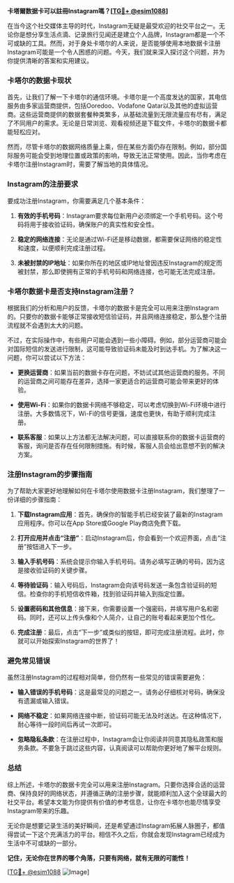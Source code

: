 **卡塔爾数据卡可以註冊Instagram嗎？[[TG💪+ @esim1088](https://t.me/s/esim1088)]**

在当今这个社交媒体主导的时代，Instagram无疑是最受欢迎的社交平台之一。无论你是想分享生活点滴、记录旅行见闻还是建立个人品牌，Instagram都是一个不可或缺的工具。然而，对于身处卡塔尔的人来说，是否能够使用本地数据卡注册Instagram可能是一个令人困惑的问题。今天，我们就来深入探讨这个问题，并为你提供清晰的答案和实用建议。

### 卡塔尔的数据卡现状

首先，让我们了解一下卡塔尔的通信环境。卡塔尔是一个高度发达的国家，其电信服务由多家运营商提供，包括Ooredoo、Vodafone Qatar以及其他的虚拟运营商。这些运营商提供的数据套餐种类繁多，从基础流量到无限流量应有尽有，满足了不同用户的需求。无论是日常浏览、观看视频还是下载文件，卡塔尔的数据卡都能轻松应对。

然而，尽管卡塔尔的数据网络质量上乘，但在某些方面仍存在限制。例如，部分国际服务可能会受到地理位置或政策的影响，导致无法正常使用。因此，当你考虑在卡塔尔注册Instagram时，需要了解当地的具体情况。

### Instagram的注册要求

要成功注册Instagram，你需要满足几个基本条件：

1. **有效的手机号码**：Instagram要求每位新用户必须绑定一个手机号码。这个号码将用于接收验证码，确保账户的真实性和安全性。
   
2. **稳定的网络连接**：无论是通过Wi-Fi还是移动数据，都需要保证网络的稳定性和速度，以便顺利完成注册过程。

3. **未被封禁的IP地址**：如果你所在的地区或IP地址曾因违反Instagram的规定而被封禁，那么即使拥有正常的手机号码和网络连接，也可能无法完成注册。

### 卡塔尔数据卡是否支持Instagram注册？

根据我们的分析和用户的反馈，卡塔尔的数据卡是完全可以用来注册Instagram的。只要你的数据卡能够正常接收短信验证码，并且网络连接稳定，那么整个注册流程就不会遇到太大的问题。

不过，在实际操作中，有些用户可能会遇到一些小障碍。例如，部分运营商可能会对国际短信的发送进行限制，这可能导致验证码未能及时到达手机。为了解决这一问题，你可以尝试以下方法：

- **更换运营商**：如果当前的数据卡存在问题，不妨试试其他运营商的服务。不同的运营商之间可能存在差异，选择一家更适合的运营商可能会带来更好的体验。
  
- **使用Wi-Fi**：如果你的数据卡网络不够稳定，可以考虑切换到Wi-Fi环境中进行注册。大多数情况下，Wi-Fi的信号更强，速度也更快，有助于顺利完成注册。

- **联系客服**：如果以上方法都无法解决问题，可以直接联系你的数据卡运营商的客服，询问是否存在任何限制措施。有时候，客服人员会给出意想不到的解决方案。

### 注册Instagram的步骤指南

为了帮助大家更好地理解如何在卡塔尔使用数据卡注册Instagram，我们整理了一份详细的步骤指南：

1. **下载Instagram应用**：首先，确保你的智能手机已经安装了最新的Instagram应用程序。你可以在App Store或Google Play商店免费下载。

2. **打开应用并点击“注册”**：启动Instagram后，你会看到一个欢迎界面，点击“注册”按钮进入下一步。

3. **输入手机号码**：系统会提示你输入手机号码。请务必填写正确的号码，因为这是接收验证码的关键步骤。

4. **等待验证码**：输入号码后，Instagram会向该号码发送一条包含验证码的短信。检查你的手机短信收件箱，找到验证码并输入到指定位置。

5. **设置密码和其他信息**：接下来，你需要设置一个强密码，并填写用户名和密码。同时，还可以上传头像和个人简介，让自己的账号看起来更加个性化。

6. **完成注册**：最后，点击“下一步”或类似的按钮，即可完成注册流程。此时，你就可以开始探索Instagram的世界了！

### 避免常见错误

虽然注册Instagram的过程相对简单，但仍然有一些常见的错误需要避免：

- **输入错误的手机号码**：这是最常见的问题之一。请务必仔细核对号码，确保没有遗漏或输入错误。

- **网络不稳定**：如果网络连接中断，验证码可能无法及时送达。在这种情况下，耐心等待一段时间后再试一次即可。

- **忽略隐私条款**：在注册过程中，Instagram会让你阅读并同意其隐私政策和服务条款。不要急于跳过这些内容，认真阅读可以帮助你更好地了解平台规则。

### 总结

综上所述，卡塔尔的数据卡完全可以用来注册Instagram。只要你选择合适的运营商、保持良好的网络状态，并遵循正确的注册步骤，就能顺利加入这个全球最大的社交平台。希望本文能为你提供有价值的参考信息，让你在卡塔尔也能尽情享受Instagram带来的乐趣。

无论你是想要记录生活的美好瞬间，还是希望通过Instagram拓展人脉圈子，都值得尝试一下这个充满活力的平台。相信不久之后，你就会发现Instagram已经成为生活中不可或缺的一部分。

**记住，无论你在世界的哪个角落，只要有网络，就有无限的可能性！**

[[TG💪+ @esim1088](https://t.me/s/esim1088) ![Image](https://i.postimg.cc/4NQfJmqS/Snipaste-2025-05-13-00-14-12.png)]